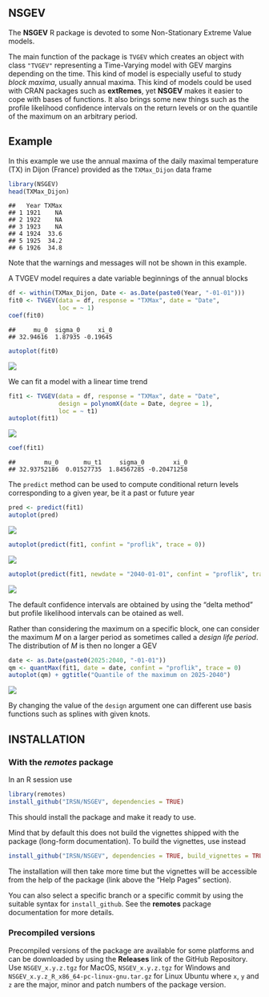
## NSGEV

The **NSGEV** R package is devoted to some Non-Stationary Extreme Value
models.

The main function of the package is `TVGEV` which creates an object with
class `"TVGEV"` representing a Time-Varying model with GEV margins
depending on the time. This kind of model is especially useful to study
*block maxima*, usually annual maxima. This kind of models could be used
with CRAN packages such as **extRemes**, yet **NSGEV** makes it easier
to cope with bases of functions. It also brings some new things such as
the profile likelihood confidence intervals on the return levels or on
the quantile of the maximum on an arbitrary period.

## Example

In this example we use the annual maxima of the daily maximal
temperature (TX) in Dijon (France) provided as the `TXMax_Dijon` data
frame

``` r
library(NSGEV)
head(TXMax_Dijon)
```

    ##   Year TXMax
    ## 1 1921    NA
    ## 2 1922    NA
    ## 3 1923    NA
    ## 4 1924  33.6
    ## 5 1925  34.2
    ## 6 1926  34.8

Note that the warnings and messages will not be shown in this example.

A TVGEV model requires a date variable beginnings of the annual blocks

``` r
df <- within(TXMax_Dijon, Date <- as.Date(paste0(Year, "-01-01")))
fit0 <- TVGEV(data = df, response = "TXMax", date = "Date",
              loc = ~ 1)
coef(fit0)
```

    ##     mu_0  sigma_0     xi_0 
    ## 32.94616  1.87935 -0.19645

``` r
autoplot(fit0)
```

![](README_files/figure-gfm/Dijon0-1.png)<!-- -->

We can fit a model with a linear time trend

``` r
fit1 <- TVGEV(data = df, response = "TXMax", date = "Date",
              design = polynomX(date = Date, degree = 1),
              loc = ~ t1)
autoplot(fit1)
```

![](README_files/figure-gfm/Dijon1-1.png)<!-- -->

``` r
coef(fit1)
```

    ##        mu_0       mu_t1     sigma_0        xi_0 
    ## 32.93752186  0.01527735  1.84567285 -0.20471258

The `predict` method can be used to compute conditional return levels
corresponding to a given year, be it a past or future year

``` r
pred <- predict(fit1)
autoplot(pred)
```

![](README_files/figure-gfm/DijonPred-1.png)<!-- -->

``` r
autoplot(predict(fit1, confint = "proflik", trace = 0))
```

![](README_files/figure-gfm/DijonPred-2.png)<!-- -->

``` r
autoplot(predict(fit1, newdate = "2040-01-01", confint = "proflik", trace = 0))
```

![](README_files/figure-gfm/DijonPred-3.png)<!-- -->

The default confidence intervals are obtained by using the “delta
method” but profile likelihood intervals can be otained as well.

Rather than considering the maximum on a specific block, one can
consider the maximum $M$ on a larger period as sometimes called a
*design life period*. The distribution of $M$ is then no longer a GEV

``` r
date <- as.Date(paste0(2025:2040, "-01-01"))
qm <- quantMax(fit1, date = date, confint = "proflik", trace = 0)
autoplot(qm) + ggtitle("Quantile of the maximum on 2025-2040")
```

![](README_files/figure-gfm/DijonMax-1.png)<!-- -->

By changing the value of the `design` argument one can different use
basis functions such as splines with given knots.

## INSTALLATION

### With the *remotes* package

In an R session use

``` r
library(remotes)
install_github("IRSN/NSGEV", dependencies = TRUE)
```

This should install the package and make it ready to use.

Mind that by default this does not build the vignettes shipped with the
package (long-form documentation). To build the vignettes, use instead

``` r
install_github("IRSN/NSGEV", dependencies = TRUE, build_vignettes = TRUE)
```

The installation will then take more time but the vignettes will be
accessible from the help of the package (link above the “Help Pages”
section).

You can also select a specific branch or a specific commit by using the
suitable syntax for `install_github`. See the **remotes** package
documentation for more details.

### Precompiled versions

Precompiled versions of the package are available for some platforms and
can be downloaded by using the **Releases** link of the GitHub
Repository. Use `NSGEV_x.y.z.tgz` for MacOS, `NSGEV_x.y.z.tgz` for
Windows and `NSGEV_x.y.z_R_x86_64-pc-linux-gnu.tar.gz` for Linux Ubuntu
where `x`, `y` and `z` are the major, minor and patch numbers of the
package version.

